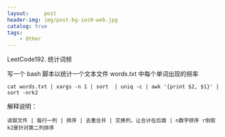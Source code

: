 ```yaml
---
layout:     post
header-img: img/post-bg-ios9-web.jpg
catalog: true
tags:
    - Other
---
```


LeetCode192. 统计词频

写一个 bash 脚本以统计一个文本文件 words.txt 中每个单词出现的频率

`cat words.txt | xargs -n 1 | sort  | uniq -c | awk '{print $2, $1}' | sort -nrk2`

解释说明：

`读取文件 | 每行一列 | 排序 | 去重合并 | 交换列，让合计在后面 | n数字排序 r倒叙 k2是针对第二列排序`